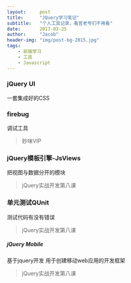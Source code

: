 ```yaml
---
layout:     post
title:      "JQuery学习笔记"
subtitle:   "个人工具记录，看官老爷们不用看"
date:       2017-03-25
author:     "Jacob"
header-img: "img/post-bg-2015.jpg"
tags:
    - 前端学习
    - 工具
    - Javascript
---
```

### jQuery UI
一套集成好的CSS
### firebug
调试工具
> 妙味VIP

### jQuery模板引擎-JsViews
把视图与数据分开的模块
> jQuery实战开发第八课

### 单元测试QUnit
测试代码有没有错误
> jQuery实战开发第八课

##### jQuery Mobile
基于jquery开发
用于创建移动web应用的开发框架
> jQuery实战开发第八课